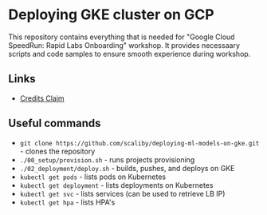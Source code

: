 # Deploying GKE cluster on GCP

This repository contains everything that is needed for "Google Cloud SpeedRun: Rapid Labs Onboarding" workshop. It provides necessaary scripts and code samples to ensure smooth experience during workshop.

## Links

- [Credits Claim](http://trygcp.dev/e/event-id)

## Useful commands
- `git clone https://github.com/scaliby/deploying-ml-models-on-gke.git` - clones the repository
- `./00_setup/provision.sh` - runs projects provisioning
- `./02_deployment/deploy.sh` - builds, pushes, and deploys on GKE
- `kubectl get pods` - lists pods on Kubernetes
- `kubectl get deployment` - lists deployments on Kubernetes
- `kubectl get svc` - lists services (can be used to retrieve LB IP) 
- `kubectl get hpa` - lists HPA's
